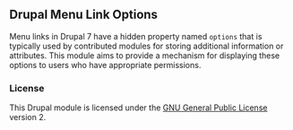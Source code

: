 ## Drupal Menu Link Options

Menu links in Drupal 7 have a hidden property named `options` that is typically used by contributed modules for storing additional information or attributes. This module aims to provide a mechanism for displaying these options to users who have appropriate permissions.

### License

This Drupal module is licensed under the [GNU General Public License](./LICENSE.md) version 2.
